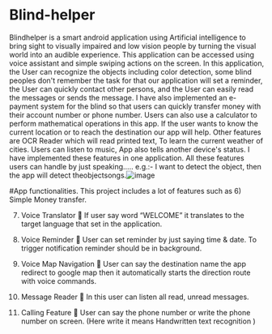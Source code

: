 # Blind-helper
Blindhelper is a smart android application using Artificial intelligence to bring sight to visually impaired and low vision people by turning the visual world into an audible experience. This application can be accessed using voice assistant and simple swiping actions on the screen. In this application, the User can recognize the objects including color detection, some blind peoples don't remember the task for that our application will set a reminder, the User can quickly contact other persons, and the User can easily read the messages or sends the message. I have also implemented an e-payment system for the blind so that users can quickly transfer money with their account number or phone number.  Users can also use a calculator to perform mathematical operations in this app. If the user wants to know the current location or to reach the destination our app will help. Other features are OCR Reader which will read printed text, To learn the current weather of cities. Users can listen to music, App also tells another device's status. I have implemented these features in one application. All these features users can handle by just speaking….. e.g.:- I want to detect the object, then the app will detect theobjectsongs.![image](https://user-images.githubusercontent.com/117820507/200809354-98412890-b098-4163-852a-ba35471d8380.png)


#App functionalities.
This project includes a lot of features such as
6) Simple Money transfer.  

7) Voice Translator
 If user say word “WELCOME” it translates to the target language that set in the application.

9) Voice Reminder
 User can set reminder by just saying time &amp; date. To trigger notification reminder should be in
background.

10) Voice Map Navigation
 User can say the destination name the app redirect to google map then it automatically starts the
direction route with voice commands.

11) Message Reader
 In this user can listen all read, unread messages.

13) Calling Feature
 User can say the phone number or write the phone number on screen. (Here write it means
Handwritten text recognition )
